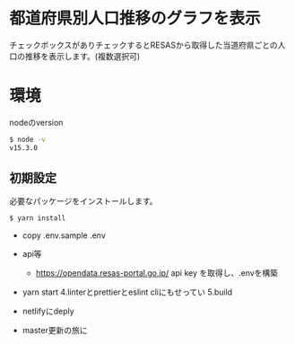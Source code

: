 # 都道府県別人口推移のグラフを表示

チェックボックスがありチェックするとRESASから取得した当道府県ごとの人口の推移を表示します。(複数選択可)

# 環境

nodeのversion

``` bash
$ node -v
v15.3.0
```

## 初期設定

必要なパッケージをインストールします。

``` bash
$ yarn install
```


  - copy .env.sample .env
  - api等
    - https://opendata.resas-portal.go.jp/
    api key を取得し、.envを構築

  - yarn start
4.linterとprettierとeslint cliにもせってい
5.build
  - netlifyにdeply
  - master更新の旅に
